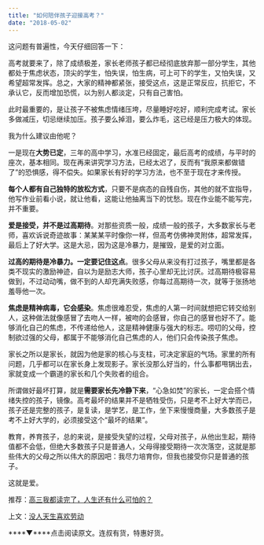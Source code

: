 ```yaml
---
title: "如何陪伴孩子迎接高考？"
date: "2018-05-02"
---
```


这问题有普遍性，今天仔细回答一下：

高考就要来了，除了成绩极差，家长老师孩子都已经彻底放弃那一部分学生，其他都处于焦虑状态，顶尖的学生，怕失误，怕生病，可上可下的学生，又怕失误，又希望超常发挥。总之，大家的精神都紧张，接受这点，这是正常反应，抗拒它，不承认它，反而增加恐慌，以为别人都淡定，只有自己害怕。

此时最重要的，是让孩子不被焦虑情绪压垮，尽量睡好吃好，顺利完成考试。家长多做减压，切忌继续加压。孩子要么掉泪，要么炸毛，这已经是压力极大的体现。

我为什么建议由他呢？

一是现在**大势已定**，三年的高中学习，水准已经固定，最后高考的成绩，与平时的座次，基本相同。现在再来讲究学习方法，已经太迟了，反而有“我原来都做错了”的恐惧感，得不偿失。如果家长有好的学习方法，也不至于现在才来传授。

**每个人都有自己独特的放松方式**，只要不是病态的自残自伤，其他的就不宜指导，他写作业前看小说，就让他看，这能让他抽离当下的忧愁。现在作业能不能写完，并不重要。

**爱是接受，并不是过高期待**。对那些资质一般，成绩一般的孩子，大多数家长与老师，喜欢诉说奇迹故事：某某某平时像你一样，但高考仿佛神灵附体，超常发挥，最后上了好大学。这是大忌，因为这是冷暴力，是摧毁，是爱的对立面。

**过高的期待是冷暴力。一定要记住这点**。很多父母从来没有打过孩子，嘴里都是各类不现实的激励神迹，自以为是励志大师，孩子心里却无比讨厌。过高期待极容易做到，不过动动嘴，做不到的人却充满失败感，你每过高期待一次，就等于张扬地羞辱他一次。

**焦虑是精神病毒，它会感染**。焦虑很难忍受，焦虑的人第一时间就想把它转交给别人，这种做法就像感冒了去吻人一样，被吻的会感冒，你自己的感冒也好不了。能够消化自己的焦虑，不传递给他人，这是精神健康与强大的标志。唠叨的父母，控制欲过强的父母，都属于不能够消化自己焦虑的人，他们只会传染孩子焦虑。

家长之所以是家长，就因为他是家的核心与支柱，可决定家庭的气场。家里的所有问题，几乎都可以在家长身上发现影子。家长没那么好当的，什么事都甩锅出去，家就变成一个霸道的家长和几个失败者的组合。

所谓做好最坏打算，就是**需要家长先冷静下来**，“心急如焚”的家长，一定会搭个情绪失控的孩子，镜像。高考最坏的结果并不是牺牲受伤，只是考不上好大学而已，孩子还是完整的孩子，是复读，是学艺，是工作，坐下来慢慢商量，大多数孩子是考不上好大学的，必须接受这个“最坏的结果”。

教育，养育孩子，总的来说，是接受失望的过程，父母对孩子，从他出生起，期待值都不会低，但绝大多数孩子只是普通人，父母得接受期待一次次落空，这就是那些伟大的父母之所以伟大的原因吧：我尽力培育你，但我也接受你只是普通的孩子。

这就是爱。

推荐：[高三我都读完了，人生还有什么可怕的？](http://mp.weixin.qq.com/s?__biz=MjM5NDU0Mjk2MQ==&mid=2651624506&idx=1&sn=140b779360f5038a2b0b0baa1f13cbd1&chksm=bd7e10248a099932c5db024d65808e76f1a14f9e7805f32c5520d43a9eb17c58c50353742afa&scene=21#wechat_redirect)

上文：[没人天生喜欢劳动](http://mp.weixin.qq.com/s?__biz=MjM5NDU0Mjk2MQ==&mid=2651627349&idx=1&sn=4fc3eeac00f15567489431701f4ff296&chksm=bd7e1b4b8a09925d275417fc100fdab7057fd0d5a273ba5899657c8cfc1ca8cd0e98acdde8a8&scene=21#wechat_redirect)

****▼****点击阅读原文。连叔有货，特惠好货。
